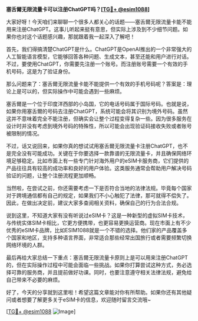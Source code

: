 **塞舌爾无限流量卡可以注册ChatGPT吗？[[TG💪+ @esim1088](https://t.me/s/esim1088)]**

大家好呀！今天咱们来聊聊一个很多人都关心的话题——塞舌爾无限流量卡能不能用来注册ChatGPT。这事儿听起来挺有意思，但实际上涉及到不少细节问题。如果你也对这个话题感兴趣，那就跟着我一起深入了解吧！

首先，我们得搞清楚ChatGPT是什么。ChatGPT是OpenAI推出的一个非常强大的人工智能语言模型，它能够回答各种问题、生成文本，甚至还能和用户进行对话。不过，要使用ChatGPT，你需要先注册一个账号。而注册账号需要一个有效的手机号码，这是为了验证身份。

那么问题来了：塞舌爾无限流量卡能不能提供一个有效的手机号码呢？答案是：理论上是可以的，但实际操作中可能会遇到一些麻烦。

塞舌爾是一个位于印度洋西部的小岛国，它的电话号码属于国际号码。也就是说，如果你用塞舌爾的号码去注册ChatGPT，系统可能会将其识别为境外号码。虽然这并不意味着完全不能注册，但确实会让整个过程变得复杂一些。因为很多服务在设计时并没有考虑到境外号码的特殊性，所以可能会出现验证码接收失败或者账号被限制的情况。

不过，话又说回来，如果你真的想试试用塞舌爾无限流量卡注册ChatGPT，也不是完全没有可能成功。关键在于你要选择一款靠谱的无限流量卡，并且确保网络环境足够稳定。比如市面上有一些专门针对海外用户的eSIM卡服务商，它们提供的产品往往具有较高的成功率和良好的用户体验。这类服务通常会帮助用户解决号码验证的问题，让整个注册流程更加顺畅。

当然啦，在尝试之前，你还需要考虑一下是否符合当地的法律法规。毕竟每个国家对于跨境通信都有自己的规定，如果我们不小心触犯了法律，那可就得不偿失了。因此，在做出决定前，建议大家多查阅相关资料，确保自己的行为合法合规。

说到这里，不知道大家有没有听说过eSIM卡？这是一种新型的虚拟SIM卡技术，与传统实体SIM卡相比，它更方便携带，也更容易更换运营商。现在市面上有不少优秀的eSIM卡品牌，比如ESIM1088就是一个不错的选择。他们家的产品覆盖多个国家和地区，支持多种语言界面，非常适合那些经常出国旅行或者需要频繁切换网络环境的人群。

最后再给大家总结一下重点：塞舌爾无限流量卡原则上是可以用来注册ChatGPT的，但在实际操作过程中可能会面临一些挑战。如果你打算尝试这种方式，务必选择可靠的服务商，并且提前做好功课。同时，也要注意遵守相关法律法规，避免给自己带来不必要的麻烦。

好了，今天的分享就到这里啦！希望这篇文章能对你有所帮助。如果你还有其他疑问或者想要了解更多关于eSIM卡的信息，欢迎随时留言交流哦~ 

[[TG💪+ @esim1088](https://t.me/s/esim1088) ![Image](https://i.postimg.cc/4NQfJmqS/Snipaste-2025-05-13-00-14-12.png)]